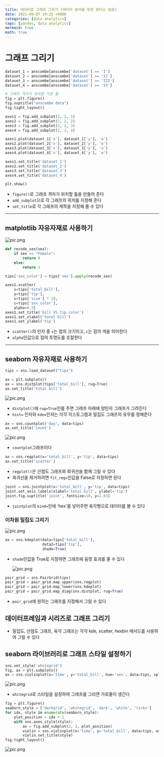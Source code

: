 ```yaml
---
title: 데이터로 그래프 그리기 (데이터 분석을 위한 판다스 입문)
date: 2021-09-07 19:25 +0900
categories: [data analytics]
tags: [pandas, data analytics]
mermaid: true
math: true
---
```


# 그래프 그리기

```python
dataset_1 = anscombe[anscombe['dataset'] == 'I']
dataset_2 = anscombe[anscombe['dataset'] == 'II']
dataset_3 = anscombe[anscombe['dataset'] == 'III']
dataset_4 = anscombe[anscombe['dataset'] == 'IV']

# 그래프 격자가 위치할 기본 틀
fig = plt.figure()
fig.suptitle("anscombe data")
fig.tight_layout()

axes1 = fig.add_subplot(2, 2, 1)
axes2 = fig.add_subplot(2, 2, 2)
axes3 = fig.add_subplot(2, 2, 3)
axes4 = fig.add_subplot(2, 2, 4)

axes1.plot(dataset_1['x'], dataset_1['y'], 'o')
axes2.plot(dataset_2['x'], dataset_2['y'], 'o')
axes3.plot(dataset_3['x'], dataset_3['y'], 'o')
axes4.plot(dataset_4['x'], dataset_4['y'], 'o')

axes1.set_title('dataset_1')
axes2.set_title('dataset_2')
axes3.set_title('dataset_3')
axes4.set_title('dataset_4')

plt.show()
```

- `figure()`로 그래프 격자가 위치할 틀을 만들어 준다
- `add_subplot`으로 각 그래프의 위치를 지정해 준다
- `set_title`로 각 그래프의 제목을 지정해 줄 수 있다

---

## matplotlib 자유자재로 사용하기

![pic.png](/images/img/posts/pandas/chapter4/pic1.png)

```python
def recode_sex(sex):
    if sex == "Female":
        return 0
    else:
        return 1

tips['sex_color'] = tips['sex'].apply(recode_sex)

axes1.scatter(
    x=tips['total_bill'],
    y=tips['tip'],
    s=tips['size'] * 10,
    c=tips['sex_color'],
    alpha=0.5)
axes1.set_title('bill VS tip color')
axes1.set_xlabel('total bill')
axes1.set_ylabel('tip')
```

- `scatter()`의 인자 중 `s`는 점의 크기이고, `c`는 점의 색을 의미한다
- `alpha`인값으로 점의 투명도를 조절한다

---

## seaborn 자유자재로 사용하기

```python
tips = sns.load_dataset("tips")

ax = plt.subplots()
ax = sns.distplot(tips['total_bill'], rug=True)
ax.set_title('total bill')
```

![pic.png](/images/img/posts/pandas/chapter4/pic2.png)

- `distplot()`에 `rug=True`인를 주면 그래프 아래에 양탄자 그래프가 그려진다
- `hist=` 인자와 `kde=`인자는 각각 히스토그램과 밀집도 그래프의 유무를 정해준다

```python
ax = sns.countplot('day', data=tips)
ax.set_title('count')
```

![pic.png](/images/img/posts/pandas/chapter4/pic3.png)

- `countplot`그래프이다

```python
ax = sns.regplot(x='total_bill', y='tip', data=tips)
ax.set_title('scatter')
```

- `regplot()`은 산점도 그래프와 회귀선을 함께 그릴 수 있다
- 회귀선을 제거하려면 `fit_reg=`인값을 False로 지정하면 된다

```python
joint = sns.jointplot(x='total_bill', y='tip', data=tips)
joint.set_axis_labels(xlabel='total bill', ylabel='tip')
joint.fig.suptitle('joint', fontsize=10, y=1.03)
```

- `jointplot`의 `kind=`인에 'hex'를 넣어주면 육각형으로 데이터를 볼 수 있다

### 이차원 밀집도 그리기

![pic.png](/images/img/posts/pandas/chapter4/pic4.png)

```python
ax = sns.kdeplot(data=tips['total_bill'],
                 data2=tips['tip'],
                 shade=True)
```

- `shade`인값을 True로 지정하면 그래프에 음영 효과를 줄 수 있다

  ![pic.png](/images/img/posts/pandas/chapter4/pic5.png)

```python
pair_grid = sns.PairGrid(tips)
pair_grid = pair_grid.map_upper(sns.regplot)
pair_grid = pair_grid.map_lower(sns.kdeplot)
pair_grid = pair_grid.map_diag(sns.distplot, rug=True)
```

- `pair_grid`에 원하는 그래프를 지정해서 그릴 수 있다

## 데이터프레임과 시리즈로 그래프 그리기

- 밀집도, 산점도 그래프, 육각 그래프는 각각 kde, scatter, hexbin 메서드를 사용하여 그릴 수 있다

## seaborn 라이브러리로 그래프 스타일 설정하기

```python
sns.set_style('whitegrid')
fig, ax = plt.subplots()
ax = sns.violinplot(x='time', y='total_bill', hue='sex', data=tips, split=True)
```

![pic.png](/images/img/posts/pandas/chapter4/pic6.png)

- `whitegrid`로 스타일을 설정하여 그래프를 그리면 가로줄이 생긴다

```python
fig = plt.figure()
seaborn_style = ['darkgrid', 'whitegrid', 'dark', 'white', 'ticks']
for idx, style in enumerate(seaborn_style):
    plot_position = idx + 1
    with sns.axes_style(style):
        ax = fig.add_subplot(2, 3, plot_position)
        violin = sns.violinplot(x='time', y='total_bill', data=tips, ax=ax)
        violin.set_title(style)
fig.tight_layout()
```

![pic.png](/images/img/posts/pandas/chapter4/pic7.png)
